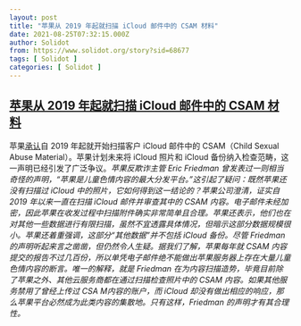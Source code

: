 ```yaml
---
layout: post
title: "苹果从 2019 年起就扫描 iCloud 邮件中的 CSAM 材料"
date: 2021-08-25T07:32:15.000Z
author: Solidot
from: https://www.solidot.org/story?sid=68677
tags: [ Solidot ]
categories: [ Solidot ]
---
```

<!--1629876735000-->
[苹果从 2019 年起就扫描 iCloud 邮件中的 CSAM 材料](https://www.solidot.org/story?sid=68677)
------

<div>
苹果<a href="https://9to5mac.com/2021/08/23/apple-scans-icloud-mail-for-csam/">承认</a>自 2019 年起就开始扫描客户 iCloud 邮件中的 CSAM（Child Sexual Abuse Material）。苹果计划未来将 iCloud 照片和 iCloud 备份纳入检查范畴，这一声明已经引发了广泛争议。<i>苹果反欺诈主管 Eric Friedman 曾发表过一则相当奇怪的声明，“苹果是儿童色情内容的最大分发平台。”这引起了疑问：既然苹果还没有扫描过 iCloud 中的照片，它如何得到这一结论的？苹果公司澄清，证实自 2019 年以来一直在扫描 iCloud 邮件并审查其中的 CSAM 内容。电子邮件未经加密，因此苹果在收发过程中扫描附件确实非常简单且合理。苹果还表示，他们也在对其他一些数据进行有限扫描，虽然不宜透露具体情况，但暗示这部分数据规模很小。苹果还着重强调，这部分“其他数据”并不包括 iCloud 备份。尽管 Friedman 的声明听起来言之凿凿，但仍然令人生疑。据我们了解，苹果每年就 CSAM 内容提交的报告不过几百份，所以单凭电子邮件绝不能做出苹果服务器上存在大量儿童色情内容的断言。唯一的解释，就是 Friedman 在为内容扫描造势，毕竟目前除了苹果之外、其他云服务商都在通过扫描检查照片中的 CSAM 内容。如果其他服务禁用了曾经上传过 CSA M内容的账户，而 iCloud 却没有做出相应的响应，那么苹果平台必然成为此类内容的集散地。只有这样，Friedman 的声明才有其合理性。</i>
</div>
